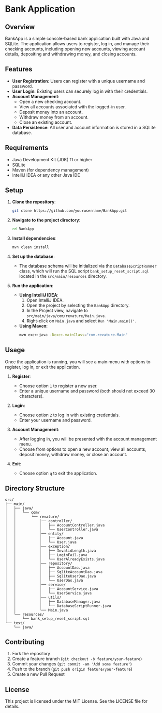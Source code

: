 # Bank Application

## Overview

BankApp is a simple console-based bank application built with Java and SQLite. The application allows users to register, log in, and manage their checking accounts, including opening new accounts, viewing account details, depositing and withdrawing money, and closing accounts.

## Features

- **User Registration**: Users can register with a unique username and password.
- **User Login**: Existing users can securely log in with their credentials.
- **Account Management**:
   - Open a new checking account.
   - View all accounts associated with the logged-in user.
   - Deposit money into an account.
   - Withdraw money from an account.
   - Close an existing account.
- **Data Persistence**: All user and account information is stored in a SQLite database.

## Requirements

- Java Development Kit (JDK) 11 or higher
- SQLite
- Maven (for dependency management)
- IntelliJ IDEA or any other Java IDE

## Setup

1. **Clone the repository**:
   ```sh
   git clone https://github.com/yourusername/BankApp.git
   ```

2. **Navigate to the project directory**:
   ```sh
   cd BankApp
   ```

3. **Install dependencies**:
   ```sh
   mvn clean install
   ```

4. **Set up the database**:
   - The database schema will be initialized via the `DatabaseScriptRunner` class, which will run the SQL script `bank_setup_reset_script.sql` located in the `src/main/resources` directory.

5. **Run the application**:
   - **Using IntelliJ IDEA**:
      1. Open IntelliJ IDEA.
      2. Open the project by selecting the `BankApp` directory.
      3. In the Project view, navigate to `src/main/java/com/revature/Main.java`.
      4. Right-click on `Main.java` and select `Run 'Main.main()'`.
   - **Using Maven**:
     ```sh
     mvn exec:java -Dexec.mainClass="com.revature.Main"
     ```

## Usage

Once the application is running, you will see a main menu with options to register, log in, or exit the application.

1. **Register**:
   - Choose option `1` to register a new user.
   - Enter a unique username and password (both should not exceed 30 characters).

2. **Login**:
   - Choose option `2` to log in with existing credentials.
   - Enter your username and password.

3. **Account Management**:
   - After logging in, you will be presented with the account management menu.
   - Choose from options to open a new account, view all accounts, deposit money, withdraw money, or close an account.

4. **Exit**:
   - Choose option `q` to exit the application.

## Directory Structure

```
src/
├── main/
│   ├── java/
│   │   └── com/
│   │       └── revature/
│   │           ├── controller/
│   │           │   ├── AccountController.java
│   │           │   └── UserController.java
│   │           ├── entity/
│   │           │   ├── Account.java
│   │           │   └── User.java
│   │           ├── exception/
│   │           │   ├── InvalidLength.java
│   │           │   ├── LoginFail.java
│   │           │   └── UserAlreadyExists.java
│   │           ├── repository/
│   │           │   ├── AccountDao.java
│   │           │   ├── SqliteAccountDao.java
│   │           │   ├── SqliteUserDao.java
│   │           │   └── UserDao.java
│   │           ├── service/
│   │           │   ├── AccountService.java
│   │           │   └── UserService.java
│   │           ├── utils/
│   │           │   ├── DatabaseManager.java
│   │           │   └── DatabaseScriptRunner.java
│   │           └── Main.java
│   └── resources/
│       └── bank_setup_reset_script.sql
└── test/
    └── java/
```

## Contributing

1. Fork the repository
2. Create a feature branch (`git checkout -b feature/your-feature`)
3. Commit your changes (`git commit -am 'Add some feature'`)
4. Push to the branch (`git push origin feature/your-feature`)
5. Create a new Pull Request

## License

This project is licensed under the MIT License. See the LICENSE file for details.